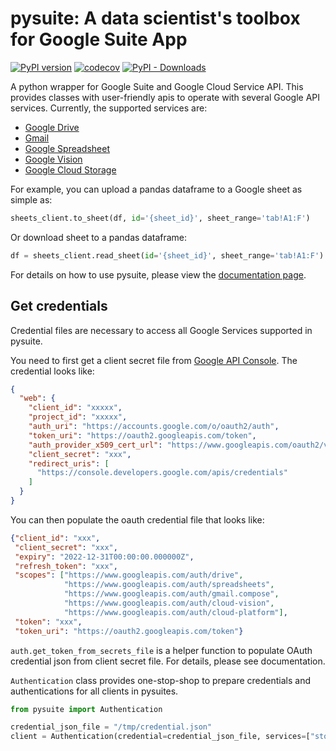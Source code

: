 # pysuite: A data scientist's toolbox for Google Suite App

[![PyPI version](https://badge.fury.io/py/pysuite.svg)](https://badge.fury.io/py/pysuite)
[![codecov](https://codecov.io/gh/staftermath/pysuite/branch/master/graph/badge.svg)](https://codecov.io/gh/staftermath/pysuite)
[![PyPI - Downloads](https://img.shields.io/pypi/dm/pysuite)](https://pypi.org/project/pysuite/)

A python wrapper for Google Suite and Google Cloud Service API. This provides classes with user-friendly apis to 
operate with several Google API services. Currently, the supported services are:

- [Google Drive](https://developers.google.com/drive)
- [Gmail](https://developers.google.com/gmail/api)
- [Google Spreadsheet](https://developers.google.com/sheets/api)
- [Google Vision](https://cloud.google.com/vision)
- [Google Cloud Storage](https://cloud.google.com/storage/docs/apis)

For example, you can upload a pandas dataframe to a Google sheet as simple as:
```python
sheets_client.to_sheet(df, id='{sheet_id}', sheet_range='tab!A1:F')
```
Or download sheet to a pandas dataframe:
```python
df = sheets_client.read_sheet(id='{sheet_id}', sheet_range='tab!A1:F')
```

For details on how to use pysuite, please view the 
[documentation page](https://staftermath.github.io/pysuite/user_manual.html).

## Get credentials
Credential files are necessary to access all Google Services supported in pysuite.

You need to first get a client secret file from
<a href=https://console.cloud.google.com/apis/credentials>Google API Console</a>. The credential looks like:

```json
{
  "web": {
    "client_id": "xxxxx",
    "project_id": "xxxxx",
    "auth_uri": "https://accounts.google.com/o/oauth2/auth",
    "token_uri": "https://oauth2.googleapis.com/token",
    "auth_provider_x509_cert_url": "https://www.googleapis.com/oauth2/v1/certs",
    "client_secret": "xxx",
    "redirect_uris": [
      "https://console.developers.google.com/apis/credentials"
    ]
  }
}
```

You can then populate the oauth credential file that looks like:

```json
{"client_id": "xxx",
 "client_secret": "xxx",
 "expiry": "2022-12-31T00:00:00.000000Z",
 "refresh_token": "xxx",
 "scopes": ["https://www.googleapis.com/auth/drive",
            "https://www.googleapis.com/auth/spreadsheets",
            "https://www.googleapis.com/auth/gmail.compose",
            "https://www.googleapis.com/auth/cloud-vision",
            "https://www.googleapis.com/auth/cloud-platform"],
 "token": "xxx",
 "token_uri": "https://oauth2.googleapis.com/token"}
```

`auth.get_token_from_secrets_file` is a helper function to populate OAuth credential json from
client secret file. For details, please see documentation.

`Authentication` class provides one-stop-shop to prepare credentials and authentications
for all clients in pysuites.

```python
from pysuite import Authentication

credential_json_file = "/tmp/credential.json"
client = Authentication(credential=credential_json_file, services=["storage", "vision"])
```
